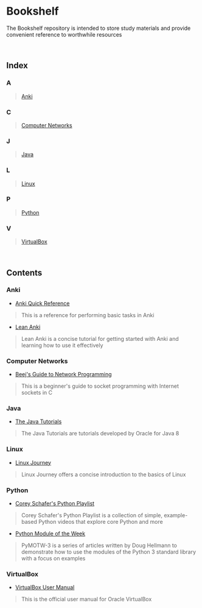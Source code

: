 # Bookshelf
The Bookshelf repository is intended to store study materials and provide convenient reference to worthwhile resources

<br/>
  
## Index
### A
> [Anki](#Anki)
### C
> [Computer Networks](#Computer-Networks)
### J
> [Java](#Java)
### L
> [Linux](#Linux)
### P
> [Python](#Python)
### V
> [VirtualBox](#VirtualBox)
  
<br/>
  
## Contents
### Anki
- [Anki Quick Reference](https://github.com/ColeBeck/Bookshelf/blob/main/resources/anki_quick_ref.md)
> This is a reference for performing basic tasks in Anki

- [Lean Anki](https://leananki.com/start-here/)
> Lean Anki is a concise tutorial for getting started with Anki and learning how to use it effectively

### Computer Networks
- [Beej's Guide to Network Programming](https://beej.us/guide/bgnet/html/)
> This is a beginner's guide to socket programming with Internet sockets in C

### Java
- [The Java Tutorials](https://docs.oracle.com/javase/tutorial/index.html)
> The Java Tutorials are tutorials developed by Oracle for Java 8

### Linux
- [Linux Journey](https://linuxjourney.com/)
> Linux Journey offers a concise introduction to the basics of Linux

### Python
- [Corey Schafer's Python Playlist](https://www.youtube.com/playlist?list=PL-osiE80TeTt2d9bfVyTiXJA-UTHn6WwU)
> Corey Schafer's Python Playlist is a collection of simple, example-based Python videos that explore core Python and more

- [Python Module of the Week](https://pymotw.com/3/)
> PyMOTW-3 is a series of articles written by Doug Hellmann to demonstrate how to use the modules of the Python 3 standard library with a focus on examples

### VirtualBox
- [VirtualBox User Manual](https://www.virtualbox.org/manual/UserManual.html)
> This is the official user manual for Oracle VirtualBox
